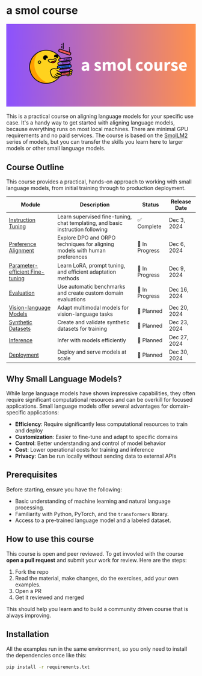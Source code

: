 # a smol course

![smolcourse image](./banner.png)

This is a practical course on aligning language models for your specific use case. It's a handy way to get started with aligning language models, because everything runs on most local machines. There are minimal GPU requirements and no paid services. The course is based on the [SmolLM2](https://github.com/huggingface/smollm/tree/main) series of models, but you can transfer the skills you learn here to larger models or other small language models.

## Course Outline

This course provides a practical, hands-on approach to working with small language models, from initial training through to production deployment.

| Module | Description | Status | Release Date |
|--------|-------------|---------|--------------|
| [Instruction Tuning](./1_instruction_tuning) | Learn supervised fine-tuning, chat templating, and basic instruction following | ✅ Complete | Dec 3, 2024 |
| [Preference Alignment](./2_preference_alignment) | Explore DPO and ORPO techniques for aligning models with human preferences | 🚧 In Progress  | Dec 6, 2024 |
| [Parameter-efficient Fine-tuning](./3_parameter_efficient_finetuning) | Learn LoRA, prompt tuning, and efficient adaptation methods | 🚧 In Progress | Dec 9, 2024 |
| [Evaluation](./4_evaluation) | Use automatic benchmarks and create custom domain evaluations | 🚧 In Progress | Dec 16, 2024 |
| [Vision-language Models](./5_vision_language_models) | Adapt multimodal models for vision-language tasks | 📝 Planned | Dec 20, 2024 |
| [Synthetic Datasets](./6_synthetic_datasets) | Create and validate synthetic datasets for training | 📝 Planned | Dec 23, 2024 |
| [Inference](./7_inference) | Infer with models efficiently | 📝 Planned | Dec 27, 2024 |
| [Deployment](./8_deplyment) | Deploy and serve models at scale | 📝 Planned | Dec 30, 2024 |

## Why Small Language Models?

While large language models have shown impressive capabilities, they often require significant computational resources and can be overkill for focused applications. Small language models offer several advantages for domain-specific applications:

- **Efficiency**: Require significantly less computational resources to train and deploy
- **Customization**: Easier to fine-tune and adapt to specific domains
- **Control**: Better understanding and control of model behavior
- **Cost**: Lower operational costs for training and inference
- **Privacy**: Can be run locally without sending data to external APIs

## Prerequisites

Before starting, ensure you have the following:
- Basic understanding of machine learning and natural language processing.
- Familiarity with Python, PyTorch, and the `transformers` library.
- Access to a pre-trained language model and a labeled dataset.

## How to use this course

This course is open and peer reviewed. To get invovled with the course __open a pull request__ and submit your work for review.  Here are the steps:

1. Fork the repo
2. Read the material, make changes, do the exercises, add your own examples.
3. Open a PR
4. Get it reviewed and merged

This should help you learn and to build a community driven course that is always improving.

## Installation

All the examples run in the same environment, so you only need to install the dependencies once like this:

```bash
pip install -r requirements.txt
```
